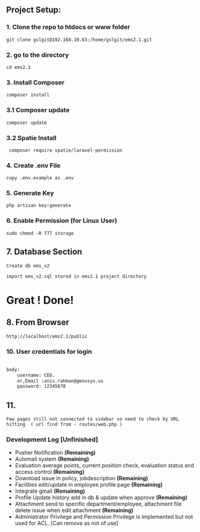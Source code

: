 ## Project Setup:

### 1. Clone the repo to htdocs or www folder

```
git clone gslgit@192.168.10.63:/home/gslgit/ems2.1.git
```

### 2. go to the directory 
```
cd ems2.1
```

### 3. Install Composer
```
composer install
```

### 3.1 Composer update
```
composer update
```

### 3.2 Spatie Install
```
 composer require spatie/laravel-permission
```


### 4. Create .env File
```
copy .env.example as .env
```

### 5. Generate Key
```
php artisan key:generate
```

### 6. Enable Permission (for Linux User)

```
sudo chmod -R 777 storage
```

## 7. Database Section

```
Create db ems_v2
```

```
import ems_v2.sql stored in ems2.1 project directory 
```

# Great ! Done! 

## 8. From Browser
```html
http://localhost/ems2.1/public
```

### 10. User credentials for login
```html

body: 
    username: CEO.
    or,Email :anis.rahman@genusys.us
    password: 12345678
```

## 11.

```
Few pages still not connected to sidebar so need to check by URL hitting  ( url find from - routes/web.php )
```


### Development Log [Unfinished]

- Pusher Notification                   **(Remaining)**
- Automail system                       **(Remaining)**
- Evaluation average points, current position check, evaluation status and access control             **(Remaining)**
- Download issue in policy, jobdescription                       **(Remaining)**
- Facilities edit/update in employee profile page                **(Remaining)**
- Integrate gmail                                                **(Remaining)**
- Profile Update history add in db & update when approve         **(Remaining)**
- Attachment send to specific department/employee, attachment file delete issue when edit attachment  **(Remaining)**
- Administrator Privilege and Permission Privilege is implemented but not used for ACL. [Can remove as not of use]


